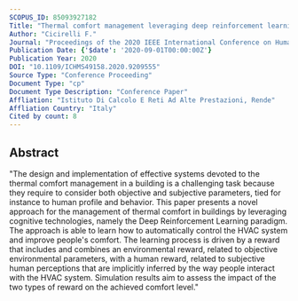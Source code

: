 ```yaml
---
SCOPUS_ID: 85093927182
Title: "Thermal comfort management leveraging deep reinforcement learning and human-in-The-loop"
Author: "Cicirelli F."
Journal: "Proceedings of the 2020 IEEE International Conference on Human-Machine Systems, ICHMS 2020"
Publication Date: {'$date': '2020-09-01T00:00:00Z'}
Publication Year: 2020
DOI: "10.1109/ICHMS49158.2020.9209555"
Source Type: "Conference Proceeding"
Document Type: "cp"
Document Type Description: "Conference Paper"
Affliation: "Istituto Di Calcolo E Reti Ad Alte Prestazioni, Rende"
Affliation Country: "Italy"
Cited by count: 8
---
```


## Abstract
"The design and implementation of effective systems devoted to the thermal comfort management in a building is a challenging task because they require to consider both objective and subjective parameters, tied for instance to human profile and behavior. This paper presents a novel approach for the management of thermal comfort in buildings by leveraging cognitive technologies, namely the Deep Reinforcement Learning paradigm. The approach is able to learn how to automatically control the HVAC system and improve people's comfort. The learning process is driven by a reward that includes and combines an environmental reward, related to objective environmental parameters, with a human reward, related to subjective human perceptions that are implicitly inferred by the way people interact with the HVAC system. Simulation results aim to assess the impact of the two types of reward on the achieved comfort level."
